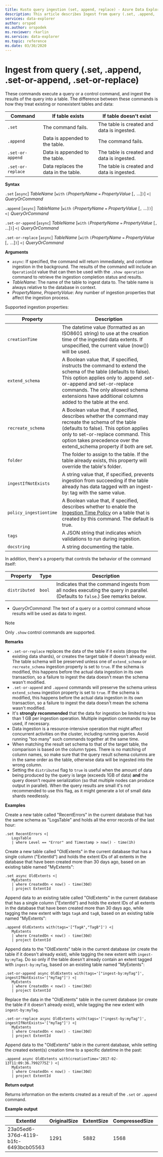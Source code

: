 ```yaml
---
title: Kusto query ingestion (set, append, replace) - Azure Data Explorer
description: This article describes Ingest from query (.set, .append, .set-or-append, .set-or-replace) in Azure Data Explorer.
services: data-explorer
author: orspod
ms.author: orspodek
ms.reviewer: rkarlin
ms.service: data-explorer
ms.topic: reference
ms.date: 03/30/2020
---
```

# Ingest from query (.set, .append, .set-or-append, .set-or-replace)

These commands execute a query or a control command, and ingest the results of the query
into a table. The difference between these commands is how they treat
existing or nonexistent tables and data:

|Command          |If table exists                     |If table doesn't exist                    |
|-----------------|------------------------------------|------------------------------------------|
|`.set`           |The command fails.                  |The table is created and data is ingested.|
|`.append`        |Data is appended to the table.      |The command fails.                        |
|`.set-or-append` |Data is appended to the table.      |The table is created and data is ingested.|
|`.set-or-replace`|Data replaces the data in the table.|The table is created and data is ingested.|

**Syntax**

`.set` [`async`] *TableName* [`with` `(`*PropertyName* `=` *PropertyValue* [`,` ...]`)`] `<|` *QueryOrCommand*

`.append` [`async`] *TableName* [`with` `(`*PropertyName* `=` *PropertyValue* [`,` ...`])`] `<|` *QueryOrCommand*

`.set-or-append` [`async`] *TableName* [`with` `(`*PropertyName* `=` *PropertyValue* [`,` ...]`)`] `<|` *QueryOrCommand*

`.set-or-replace` [`async`] *TableName* [`with` `(`*PropertyName* `=` *PropertyValue* [`,` ...]`)`] `<|` *QueryOrCommand*

**Arguments**

* `async`: If specified, the command will return immediately, and continue
  ingestion in the background. The results of the command will include
  an `OperationId` value that can then be used with the `.show operation`
  command to retrieve the ingestion completion status and results.
* *TableName*: The name of the table to ingest data to.
  The table name is always relative to the database in context.
* *PropertyName*, *PropertyValue*: Any number of ingestion properties that affect the ingestion process.

 Supported ingestion properties:

|Property        |Description|
|----------------|-----------------------------------------------------------------------------------------------------------------------------|
|`creationTime`   | The datetime value (formatted as an ISO8601 string) to use at the creation time of the ingested data extents. If unspecified, the current value (now()) will be used.|
|`extend_schema`  | A Boolean value that, if specified, instructs the command to extend the schema of the table (defaults to false). This option applies only to .append .set-or-append and set-or-replace commands. The only allowed schema extensions have additional columns added to the table at the end.|
|`recreate_schema`  | A Boolean value that, if specified, describes whether the command may recreate the schema of the table (defaults to false). This option applies only to set-or-replace command. This option takes precedence over the extend_schema property if both are set.|
|`folder`         | The folder to assign to the table. If the table already exists, this property will override the table's folder.|
|`ingestIfNotExists`   | A string value that, if specified, prevents ingestion from succeeding if the table already has data tagged with an ingest-by: tag with the same value.|
|`policy_ingestiontime`   | A Boolean value that, if specified, describes whether to enable the [Ingestion Time Policy](../../management/ingestiontime-policy.md) on a table that is created by this command. The default is true.|
|`tags`   | A JSON string that indicates which validations to run during ingestion.|
|`docstring`   | A string documenting the table.|

  In addition, there's a property that controls the behavior of the command itself:

|Property        |Type    |Description|
|----------------|--------|-----------------------------------------------------------------------------------------------------------------------------|
|`distributed`   |`bool`  |Indicates that the command ingests from all nodes executing the query in parallel. (Defaults to `false`.)  See remarks below.|

* *QueryOrCommand*: The text of a query or a control command whose results will be used as data
  to ingest.

> [!NOTE]
> Only `.show` control commands are supported.

**Remarks**

* `.set-or-replace` replaces the data of the table if it exists (drops the existing data shards),
  or creates the target table if doesn't already exist.
  The table schema will be preserved unless one of `extend_schema` or `recreate_schema`
  ingestion property is set to `true`. If the schema is modified, this happens before the actual data
  ingestion in its own transaction, so a failure to ingest the data doesn't mean the schema wasn't modified.
* `.set-or-append` and `.append` commands will preserve the schema unless `extend_schema` 
  ingestion property is set to `true`. If the schema is modified, this happens before the actual data
  ingestion in its own transaction, so a failure to ingest the data doesn't mean the schema wasn't modified.
* It's **strongly recommended** that the data for ingestion be limited to less than 1 GB per ingestion
  operation. Multiple ingestion commands may be used, if necessary.
* Data ingestion is a resource-intensive operation that might affect concurrent activities on the cluster,
  including running queries. Avoid running "too many" such commands together at the same time.
* When matching the result set schema to that of the target table, the comparison is based on the
  column types. There is no matching of column names, so make sure that the query result
  schema columns are in the same order as the table, otherwise data will be ingested into
  the wrong column.
* Setting the `distributed` flag to `true` is useful when the amount of data being
  produced by the query is large (exceeds 1GB of data) **and** the query doesn't
  require serialization (so that multiple nodes can produce output in parallel).
  When the query results are small it's not recommended to use this flag, as it
  might generate a lot of small data shards needlessly.

**Examples** 

Create a new table called "RecentErrors" in the current database that has the same schema as "LogsTable" and holds all the error records of the last hour:

```kusto
.set RecentErrors <|
   LogsTable
   | where Level == "Error" and Timestamp > now() - time(1h)
```

Create a new table called "OldExtents" in the current database that has a single column ("ExtentId") 
and holds the extent IDs of all extents in the database that have been created more than 30 days ago,
based on an existing table named "MyExtents":

```kusto
.set async OldExtents <| 
   MyExtents 
   | where CreatedOn < now() - time(30d) 
   | project ExtentId     
```

Append data to an existing table called "OldExtents" in the current database that has a single column ("ExtentId") 
and holds the extent IDs of all extents in the database that have been created more than 30 days ago,
while tagging the new extent with tags `tagA` and `tagB`, based on an existing table named "MyExtents":

```kusto
.append OldExtents with(tags='["TagA","TagB"]') <| 
   MyExtents 
   | where CreatedOn < now() - time(30d) 
   | project ExtentId     
```
 
Append data to the "OldExtents" table in the current database (or create the table if it doesn't already exist), 
while tagging the new extent with `ingest-by:myTag`. Do so only if the table doesn't already contain an extent 
tagged with `ingest-by:myTag`, based on an existing table named "MyExtents":

```kusto
.set-or-append async OldExtents with(tags='["ingest-by:myTag"]', ingestIfNotExists='["myTag"]') <| 
   MyExtents 
   | where CreatedOn < now() - time(30d) 
   | project ExtentId     
```

Replace the data in the "OldExtents" table in the current database (or create the table if it doesn't already exist), 
while tagging the new extent with `ingest-by:myTag`.

```kusto
.set-or-replace async OldExtents with(tags='["ingest-by:myTag"]', ingestIfNotExists='["myTag"]') <| 
   MyExtents 
   | where CreatedOn < now() - time(30d) 
   | project ExtentId     
```

Append data to the "OldExtents" table in the current database, while setting the created extent(s) creation time
to a specific datetime in the past:

```kusto
.append async OldExtents with(creationTime='2017-02-13T11:09:36.7992775Z') <| 
   MyExtents 
   | where CreatedOn < now() - time(30d) 
   | project ExtentId     
```

**Return output**
 
Returns information on the extents created as a result of the `.set` or `.append` command.

**Example output**

|ExtentId |OriginalSize |ExtentSize |CompressedSize |IndexSize |RowCount | 
|--|--|--|--|--|--|
|23a05ed6-376d-4119-b1fc-6493bcb05563 |1291 |5882 |1568 |4314 |10 |